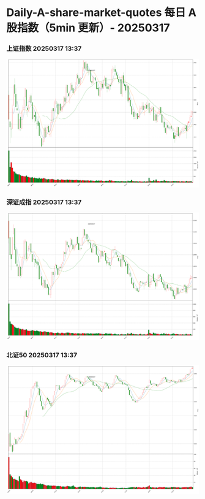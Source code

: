 
# Daily-A-share-market-quotes 每日 A 股指数（5min 更新）- 20250317

### 上证指数 20250317 13:37
![](./fig/2025/3/20250317-sh000001.png)

### 深证成指 20250317 13:37
![](./fig/2025/3/20250317-sz399001.png)

### 北证50 20250317 13:37
![](./fig/2025/3/20250317-bj899050.png)
